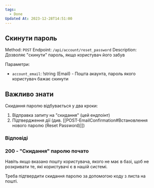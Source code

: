 ```yaml
---
tags:
  - Done
Updated At: 2023-12-28T14:51:00
---
```


## Скинути пароль

Method: `POST`
Endpoint: `/api/account/reset_password`
Description: Дозволяє "скинути" пароль, якщо користувач його забув

Параметри:
- `account_email`: !string (Email) - Пошта акаунта, пароль якого користувач бажає скинути

## Важливо знати
Скидання паролю відбувається у два кроки:
1. Відправка запиту на "скидання" (цей ендпоінт)
2. Підтвердження дії (див. [[POST-EmailConfirmation#Встановлення нового паролю (Reset Password)]])

### Відповіді
### 200 - "Скидання" паролю почато
Навіть якщо вказано пошту користувача, якого не має в базі, щоб не розкривати те, які користувачі є в нашій системі.

Треба підтвердити скидання паролю за допомогою коду з листа на пошті.